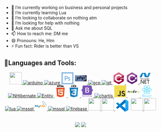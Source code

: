 - 🔭 I’m currently working on business and personal projects
- 🌱 I’m currently learning Lua
- 👯 I’m looking to collaborate on nothing atm
- 🤔 I’m looking for help with nothing
- 💬 Ask me about SQL
- 📫 How to reach me: DM me
- 😄 Pronouns: He, Him
- ⚡ Fun fact: Rider is better than VS

## 🧰Languages and Tools:
<p align="center">
<a href="https://developer.android.com/studio/" target="_blank"> <img src="https://1.bp.blogspot.com/-LgTa-xDiknI/X4EflN56boI/AAAAAAAAPuk/24YyKnqiGkwRS9-_9suPKkfsAwO4wHYEgCLcBGAsYHQ/s0/image9.png" width="40" height="40"/> </a>
<a href="https://www.arduino.cc/" target="_blank"> <img src="https://cdn.worldvectorlogo.com/logos/arduino-1.svg" alt="arduino" width="40" height="40"/> </a>
<a href="https://azure.microsoft.com/en-in/" target="_blank"> <img src="https://www.vectorlogo.zone/logos/microsoft_azure/microsoft_azure-icon.svg" alt="azure" width="40" height="40"/> </a>
<a href="https://www.photoshop.com/en" target="_blank"> <img src="https://raw.githubusercontent.com/devicons/devicon/master/icons/photoshop/photoshop-line.svg" alt="photoshop" width="40" height="40"/> </a>
<a href="https://www.php.net" target="_blank"> <img src="https://raw.githubusercontent.com/devicons/devicon/master/icons/php/php-original.svg" alt="php" width="40" height="40"/> </a>
<a href="https://cloud.google.com" target="_blank"> <img src="https://www.vectorlogo.zone/logos/google_cloud/google_cloud-icon.svg" alt="gcp" width="40" height="40"/> </a>
<a href="https://git-scm.com/" target="_blank"> <img src="https://www.vectorlogo.zone/logos/git-scm/git-scm-icon.svg" alt="git" width="40" height="40"/> </a>
<a href="https://www.w3schools.com/cpp/" target="_blank"> <img src="https://raw.githubusercontent.com/devicons/devicon/master/icons/cplusplus/cplusplus-original.svg" alt="cplusplus" width="40" height="40"/> </a>
<a href="https://www.w3schools.com/cs/" target="_blank"> <img src="https://raw.githubusercontent.com/devicons/devicon/master/icons/csharp/csharp-original.svg" alt="csharp" width="40" height="40"/> </a>
<a href="https://dotnet.microsoft.com/" target="_blank"> <img src="https://raw.githubusercontent.com/devicons/devicon/master/icons/dot-net/dot-net-original-wordmark.svg" alt="dotnet" width="40" height="40"/> </a>
<a href="https://nhibernate.info/" target="_blank"><img src="https://avatars.githubusercontent.com/u/961041?s=280&v=4" alt="NHibernate" width="40" height="40"/> </a>
<a href="https://www.entityframeworktutorial.net/" target="_blank"><img src="https://static.javatpoint.com/tutorial/entity-framework/images/entity-framework-tutorial.png" alt="Entity" width="40" height="40"/> </a>
<a href="https://www.w3.org/html/" target="_blank"> <img src="https://raw.githubusercontent.com/devicons/devicon/master/icons/html5/html5-original-wordmark.svg" alt="html5" width="40" height="40"/> </a>
<a href="https://www.w3schools.com/css/" target="_blank"> <img src="https://raw.githubusercontent.com/devicons/devicon/master/icons/css3/css3-original-wordmark.svg" alt="css3" width="40" height="40"/> </a>
<a href="https://getbootstrap.com" target="_blank"> <img src="https://raw.githubusercontent.com/devicons/devicon/master/icons/bootstrap/bootstrap-plain-wordmark.svg" alt="bootstrap" width="40" height="40"/> </a>
<a href="https://www.chartjs.org" target="_blank"> <img src="https://www.chartjs.org/media/logo-title.svg" alt="chartjs" width="40" height="40"/> </a> 
<a href="https://developer.mozilla.org/en-US/docs/Web/JavaScript" target="_blank"> <img src="https://raw.githubusercontent.com/devicons/devicon/master/icons/javascript/javascript-original.svg" alt="javascript" width="40" height="40"/> </a>
<a href="https://nodejs.org" target="_blank"> <img src="https://raw.githubusercontent.com/devicons/devicon/master/icons/nodejs/nodejs-original-wordmark.svg" alt="nodejs" width="40" height="40"/> </a>
<a href="https://reactjs.org/" target="_blank"> <img src="https://raw.githubusercontent.com/devicons/devicon/master/icons/react/react-original-wordmark.svg" alt="react" width="40" height="40"/> </a>
<a href="https://www.lua.org/" target="_blank"> <img src="https://img.gta5-mods.com/q85-w800/images/lua-plugin-for-script-hook-v/72e11e-Lua-logo-nolabel.jpg" alt="lua" width="40" height="40"/> </a>
<a href="https://www.microsoft.com/en-us/sql-server" target="_blank"> <img src="https://logowik.com/content/uploads/images/microsoft-sql-server4529.jpg" alt="mssql" width="40" height="40"/> </a> <a href="https://www.mysql.com/" target="_blank"> <img src="https://raw.githubusercontent.com/devicons/devicon/master/icons/mysql/mysql-original-wordmark.svg" alt="mysql" width="40" height="40"/> </a>
<a href="https://www.oracle.com/index.html" target="_blank"> <img src="https://pbs.twimg.com/profile_images/1448975437246255105/cc989Pmx_400x400.jpg" alt="mssql" width="40" height="40"/> </a>
<a href="https://firebase.google.com/" target="_blank"> <img src="https://www.vectorlogo.zone/logos/firebase/firebase-icon.svg" alt="firebase" width="40" height="40"/> </a>
<a href="https://www.postgresql.org/" target="_blank"> <img src="https://upload.wikimedia.org/wikipedia/commons/thumb/2/29/Postgresql_elephant.svg/1200px-Postgresql_elephant.svg.png" width="40" height="40"/> </a>
<a href="https://www.sqlite.org/index.html" target="_blank"> <img src="![image](https://user-images.githubusercontent.com/58472873/162891717-f76c7585-41ce-4dc0-97fa-086ba6ff42be.png)" width="40" height="40"/> </a>
<img src="https://raw.githubusercontent.com/github/explore/80688e429a7d4ef2fca1e82350fe8e3517d3494d/topics/visual-studio-code/visual-studio-code.png" alt="VS Code" height="40" style="vertical-align:top; margin:4px">
<a href="https://www.linux.org/" target="_blank"> <img src="https://upload.wikimedia.org/wikipedia/commons/thumb/3/35/Tux.svg/1200px-Tux.svg.png" width="40" height="40"/> </a>
<a href="https://www.kali.org/" target="_blank"> <img src="https://res.cloudinary.com/practicaldev/image/fetch/s--xIh62QvK--/c_imagga_scale,f_auto,fl_progressive,h_900,q_auto,w_1600/https://dev-to-uploads.s3.amazonaws.com/uploads/articles/tps8yqrc42qayb4gmfyd.png" width="40" height="40"/> </a>
</p>

<br>

<div align='center'>
  <img height="160em" src="https://github-readme-stats-eight-theta.vercel.app/api?username=superalex-dev&show_icons=true&theme=react&include_all_commits=true&count_private=true "/>
  <img height="160em" src="https://github-readme-stats-eight-theta.vercel.app/api/top-langs/?username=superalex-dev&layout=compact&langs_count=8&hide=java,r&theme=react "/>
</div>

<br>


